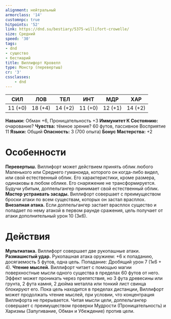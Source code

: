 ```yaml
---
alignment: нейтральный
armorclass: '14'
customnpc: true
hitpoints: '52'
link: https://dnd.su/bestiary/5375-willifort-crowelle/
size: Средний
speed: '30'
tags:
- dnd
- существо
- бестиарий
title: Виллифорт Кровелл
type: Монстр (перевертыш)
cr: '3'
cssclasses:
    - dnd
---
```



| СИЛ | ЛОВ | ТЕЛ | ИНТ | МДР | ХАР |
|---|---|---|---|---|---|
| 11 (+0) | 18 (+4) | 14 (+2) | 11 (+0) | 12 (+1) | 14 (+2) |
**Навыки:** Обман +6, Проницательность +3
**Иммунитет К Состоянию:** очарование?
**Чувства:** тёмное зрение? 60 футов, пассивное Восприятие 11
**Языки:** Общий
**Опасность:** 3 (700 опыта)
**Бонус Мастерства:** +2


# Особенности
**Перевертыш.** Виллифорт может действием принять облик любого Маленького или Среднего гуманоида, которого он когда-либо видел, или свой естественный облик. Его характеристики, кроме размера, одинаковы в любом облике. Его снаряжение не трансформируется. Будучи убитым, доппельгангер принимает свой естественный облик.
**Мастер устраивать засады.** Виллифорт совершает с преимуществом броски атаки по всем существам, которых он застал врасплох.
**Внезапная атака.** Если доппельгангер застает врасплох существо и попадает по нему атакой в первом раунде сражения, цель получает от атаки дополнительный урон 10 (3к6).


# Действия
**Мультиатака.** Виллифорт совершает две рукопашные атаки.
**Размашистый удар.** Рукопашная атака оружием: +6 к попаданию, досягаемость 5 футов, одна цель. Попадание: Дробящий урон 7 (1к6 + 4).
**Чтение мыслей.** Виллифорт читает с помощью магии поверхностные мысли одного существа в пределах 60 футов от него. Эффект может проникать через препятствия, но 3 фута древесины или грунта, 2 фута камня, 2 дюйма металла или тонкий лист свинца блокируют его. Пока цель находится в пределах дистанции, Виллифорт может продолжать чтение мыслей, при условии, что концентрация Виллифорта не прерывается. Читая мысли цели, доппельгангер совершает с преимуществом проверки Мудрости (Проницательность) и Харизмы (Запугивание, Обман и Убеждение) против цели.